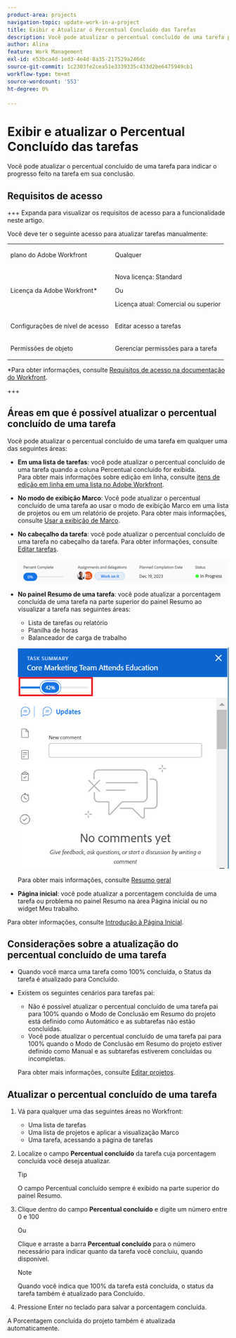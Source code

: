 ```yaml
---
product-area: projects
navigation-topic: update-work-in-a-project
title: Exibir e Atualizar o Percentual Concluído das Tarefas
description: Você pode atualizar o percentual concluído de uma tarefa para indicar o progresso feito na tarefa em sua conclusão.
author: Alina
feature: Work Management
exl-id: e53bca4d-1ed3-4e4d-8a35-217529a246dc
source-git-commit: 1c2303fe2cea51e3339335c433d2be6475949cb1
workflow-type: tm+mt
source-wordcount: '553'
ht-degree: 0%

---
```


# Exibir e atualizar o Percentual Concluído das tarefas

<!--Audited:01/2024-->

Você pode atualizar o percentual concluído de uma tarefa para indicar o progresso feito na tarefa em sua conclusão.

## Requisitos de acesso

+++ Expanda para visualizar os requisitos de acesso para a funcionalidade neste artigo.

Você deve ter o seguinte acesso para atualizar tarefas manualmente:

<table style="table-layout:auto"> 
 <col> 
 <col> 
 <tbody> 
  <tr> 
   <td role="rowheader">plano do Adobe Workfront</td> 
   <td> <p>Qualquer</p> </td> 
  </tr> 
  <tr> 
   <td role="rowheader">Licença da Adobe Workfront*</td> 
   <td> <p>Nova licença: Standard</p> 
   Ou
   <p>Licença atual: Comercial ou superior</p>
   </td> 
  </tr> 
  <tr> 
   <td role="rowheader">Configurações de nível de acesso</td> 
   <td> <p>Editar acesso a tarefas</p> </td> 
  </tr> 
  <tr> 
   <td role="rowheader">Permissões de objeto</td> 
   <td> <p>Gerenciar permissões para a tarefa</p>  </td> 
  </tr> 
 </tbody> 
</table>

*Para obter informações, consulte [Requisitos de acesso na documentação do Workfront](/help/quicksilver/administration-and-setup/add-users/access-levels-and-object-permissions/access-level-requirements-in-documentation.md).

+++

## Áreas em que é possível atualizar o percentual concluído de uma tarefa

Você pode atualizar o percentual concluído de uma tarefa em qualquer uma das seguintes áreas:

* **Em uma lista de tarefas**: você pode atualizar o percentual concluído de uma tarefa quando a coluna Percentual concluído for exibida.\
  Para obter mais informações sobre edição em linha, consulte [itens de edição em linha em uma lista no Adobe Workfront](../../../workfront-basics/navigate-workfront/use-lists/inline-edit-objects.md).

* **No modo de exibição Marco**: Você pode atualizar o percentual concluído de uma tarefa ao usar o modo de exibição Marco em uma lista de projetos ou em um relatório de projeto. Para obter mais informações, consulte [Usar a exibição de Marco](../../../reports-and-dashboards/reports/reporting-elements/use-milestone-view.md).

<!--only in legacy commenting: 
* **As you update the task**:  You can update the percent complete option of a task when adding an update to the task.

  >[!IMPORTANT]
  >
  >This option displays only after you enable the Show Percent Complete option.  
  >To enable the percent complete update bar for tasks, do the following:   
  >
  >1. Go to the **Main** menu>your name>**More** icon next to your name >**Edit** > select **Show percent complete on update status**.   
  >![](assets/show-percent-complete-toggle-in-user-profile-350x243.png)  >-->

* **No cabeçalho da tarefa**: você pode atualizar o percentual concluído de uma tarefa no cabeçalho da tarefa. Para obter informações, consulte [Editar tarefas](../../tasks/manage-tasks/edit-tasks.md).

  ![](assets/nwe-updatetaskpercentinheader-350x54.png)

* **No painel Resumo de uma tarefa**: você pode atualizar a porcentagem concluída de uma tarefa na parte superior do painel Resumo ao visualizar a tarefa nas seguintes áreas:

   * Lista de tarefas ou relatório
   * Planilha de horas
   * Balanceador de carga de trabalho

  ![](assets/update-percent-complete-in-task-summary-highlighted.png)

  Para obter mais informações, consulte [Resumo geral](/help/quicksilver/workfront-basics/the-new-workfront-experience/summary-overview.md)

* **Página inicial**: você pode atualizar a porcentagem concluída de uma tarefa ou problema no painel Resumo na área Página inicial ou no widget Meu trabalho.

Para obter informações, consulte [Introdução à Página Inicial](/help/quicksilver/workfront-basics/using-home/using-the-home-area/get-started-with-home.md).

## Considerações sobre a atualização do percentual concluído de uma tarefa

* Quando você marca uma tarefa como 100% concluída, o Status da tarefa é atualizado para Concluído.
* Existem os seguintes cenários para tarefas pai:
   * Não é possível atualizar o percentual concluído de uma tarefa pai para 100% quando o Modo de Conclusão em Resumo do projeto está definido como Automático e as subtarefas não estão concluídas.
   * Você pode atualizar o percentual concluído de uma tarefa pai para 100% quando o Modo de Conclusão em Resumo do projeto estiver definido como Manual e as subtarefas estiverem concluídas ou incompletas.

  Para obter mais informações, consulte [Editar projetos](../manage-projects/edit-projects.md).

## Atualizar o percentual concluído de uma tarefa

1. Vá para qualquer uma das seguintes áreas no Workfront:

   * Uma lista de tarefas
   * Uma lista de projetos e aplicar a visualização Marco
   * Uma tarefa, acessando a página de tarefas
1. Localize o campo **Percentual concluído** da tarefa cuja porcentagem concluída você deseja atualizar.

   >[!TIP]
   >
   >  O campo Percentual concluído sempre é exibido na parte superior do painel Resumo.


1. Clique dentro do campo **Percentual concluído** e digite um número entre 0 e 100

   Ou

   Clique e arraste a barra **Percentual concluído** para o número necessário para indicar quanto da tarefa você concluiu, quando disponível.

   >[!NOTE]
   >
   >Quando você indica que 100% da tarefa está concluída, o status da tarefa também é atualizado para Concluído.


1. Pressione Enter no teclado para salvar a porcentagem concluída.

A Porcentagem concluída do projeto também é atualizada automaticamente.

